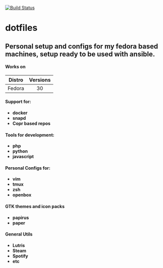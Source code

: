 [![Build Status](https://travis-ci.org/Rubemlrm/dotfiles.svg?branch=master)](https://travis-ci.org/Rubemlrm/dotfiles)

# dotfiles

## Personal setup and configs for my fedora based machines, setup ready to be used with ansible.

#### Works on

| Distro | Versions |
| ------ | :------: |
| Fedora |    30    |

#### Support for:

- **docker**
- **snapd**
- **Copr based repos**

#### Tools for development:

- **php**
- **python**
- **javascript**

#### Personal Configs for:

- **vim**
- **tmux**
- **zsh**
- **openbox**

#### GTK themes and icon packs

- **papirus**
- **paper**

#### General Utils

- **Lutris**
- **Steam**
- **Spotify**
- **etc**
